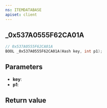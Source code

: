 ```yaml
---
ns: ITEMDATABASE
apiset: client
---
```

## _0x537A0555F62CA01A

```c
// 0x537A0555F62CA01A
BOOL _0x537A0555F62CA01A(Hash key, int p1);
```


## Parameters
* **key**:
* **p1**:

## Return value